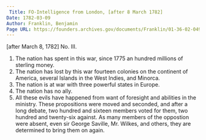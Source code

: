 ```yaml
---
 Title: FO-Intelligence from London, [after 8 March 1782]
Date: 1782-03-09
Author: Franklin, Benjamin
Page URL: https://founders.archives.gov/documents/Franklin/01-36-02-0491
---
```


[after March 8, 1782]
No. III.
1. The nation has spent in this war, since 1775 an hundred millions of sterling money.
2. The nation has lost by this war fourteen colonies on the continent of America, several Islands in the West Indies, and Minorca.
3. The nation is at war with three powerful states in Europe.
4. The nation has no ally.
5. All these evils have happened from want of foresight and abilities in the ministry. These propositions were moved and seconded, and after a long debate, two hundred and sixteen members voted for them, two hundred and twenty-six against. As many members of the oppostion were absent, even sir George Saville, Mr. Wilkes, and others, they are determined to bring them on again.

